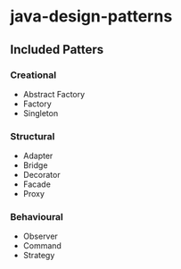 # java-design-patterns

## Included Patters

### Creational

- Abstract Factory
- Factory
- Singleton

### Structural

- Adapter
- Bridge
- Decorator
- Facade
- Proxy

### Behavioural

- Observer
- Command
- Strategy
